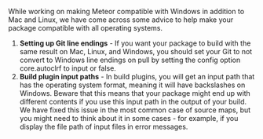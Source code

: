 While working on making Meteor compatible with Windows in addition to Mac and Linux, we have come across some advice to help make your package compatible with all operating systems.

1. **Setting up Git line endings** - If you want your package to build with the same result on Mac, Linux, and Windows, you should set your Git to not convert to Windows line endings on pull by setting the config option core.autoclrf to input or false.
2. **Build plugin input paths** - In build plugins, you will get an input path that has the operating system format, meaning it will have backslashes on Windows. Beware that this means that your package might end up with different contents if you use this input path in the output of your build. We have fixed this issue in the most common case of source maps, but you might need to think about it in some cases - for example, if you display the file path of input files in error messages.
